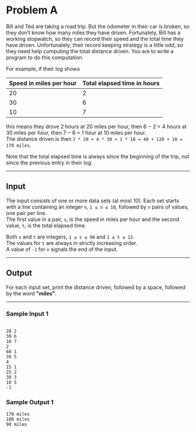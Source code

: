 # Problem A

Bill and Ted are taking a road trip. But the odometer in their car is broken, so they don’t know how many miles they have driven. Fortunately, Bill has a working stopwatch, so they can record their speed and the total time they have driven. Unfortunately, their record keeping strategy is a little odd, so they need help computing the total distance driven. You are to write a program to do this computation.

For example, if their log shows

| Speed in miles per hour | Total elapsed time in hours |
|--------------------------|-----------------------------|
| 20                       | 2                           |
| 30                       | 6                           |
| 10                       | 7                           |

this means they drove 2 hours at 20 miles per hour, then 6 − 2 = 4 hours at 30 miles per hour, then 7 − 6 = 1 hour at 10 miles per hour.  
The distance driven is then `2 * 20 + 4 * 30 + 1 * 10 = 40 + 120 + 10 = 170 miles`.  

Note that the total elapsed time is always since the beginning of the trip, not since the previous entry in their log.

---

## Input

The input consists of one or more data sets (at most 10). Each set starts with a line containing an integer `n`, `1 ≤ n ≤ 10`, followed by `n` pairs of values, one pair per line.  
The first value in a pair, `s`, is the speed in miles per hour and the second value, `t`, is the total elapsed time.  

Both `s` and `t` are integers, `1 ≤ s ≤ 90` and `1 ≤ t ≤ 12`.  
The values for `t` are always in strictly increasing order.  
A value of `-1` for `n` signals the end of the input.

---

## Output

For each input set, print the distance driven, followed by a space, followed by the word **"miles"**.

---

### Sample Input 1
```shell

20 2
30 6
10 7
2
60 1
30 5
4
15 1
25 2
30 3
10 5
-1
```

### Sample Output 1
```shell
170 miles
180 miles
90 miles
```